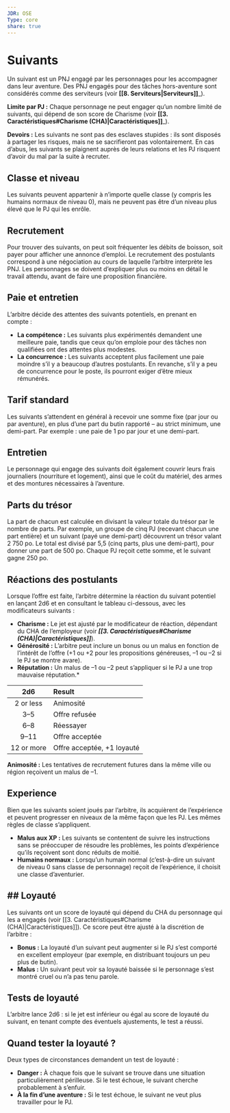 ```yaml
---
JDR: OSE
Type: core
share: true
---
```

# Suivants
Un suivant est un PNJ engagé par les personnages pour les accompagner dans leur aventure. Des PNJ engagés pour des tâches hors-aventure sont considérés comme des serviteurs (voir **[[8. Serviteurs|Serviteurs]]**_).

**Limite par PJ :** Chaque personnage ne peut engager qu’un nombre limité de suivants, qui dépend de son score de Charisme (voir **[[3. Caractéristiques#Charisme (CHA)|Caractéristiques]]**_).

**Devoirs :** Les suivants ne sont pas des esclaves stupides : ils sont disposés à partager les risques, mais ne se sacrifieront pas volontairement. En cas d’abus, les suivants se plaignent auprès de leurs relations et les PJ risquent d’avoir du mal par la suite à recruter.

## Classe et niveau

Les suivants peuvent appartenir à n’importe quelle classe (y compris les humains normaux de niveau 0), mais ne peuvent pas être d’un niveau plus élevé que le PJ qui les enrôle.

## Recrutement

Pour trouver des suivants, on peut soit fréquenter les débits de boisson, soit payer pour afficher une annonce d’emploi. Le recrutement des postulants correspond à une négociation au cours de laquelle l’arbitre interprète les PNJ. Les personnages se doivent d’expliquer plus ou moins en détail le travail attendu, avant de faire une proposition financière.

## Paie et entretien

L’arbitre décide des attentes des suivants potentiels, en prenant en compte :

- **La compétence :** Les suivants plus expérimentés demandent une meilleure paie, tandis que ceux qu’on emploie pour des tâches non qualifiées ont des attentes plus modestes.
- **La concurrence :** Les suivants acceptent plus facilement une paie moindre s’il y a beaucoup d’autres postulants. En revanche, s’il y a peu de concurrence pour le poste, ils pourront exiger d’être mieux rémunérés.

## Tarif standard

Les suivants s’attendent en général à recevoir une somme fixe (par jour ou par aventure), en plus d’une part du butin rapporté – au strict minimum, une demi-part. Par exemple : une paie de 1 po par jour et une demi-part.

## Entretien

Le personnage qui engage des suivants doit également couvrir leurs frais journaliers (nourriture et logement), ainsi que le coût du matériel, des armes et des montures nécessaires à l’aventure.

## Parts du trésor
La part de chacun est calculée en divisant la valeur totale du trésor par le nombre de parts. Par exemple, un groupe de cinq PJ (recevant chacun une part entière) et un suivant (payé une demi-part) découvrent un trésor valant 2 750 po. Le total est divisé par 5,5 (cinq parts, plus une demi-part), pour donner une part de 500 po. Chaque PJ reçoit cette somme, et le suivant gagne 250 po.
## Réactions des postulants

Lorsque l’offre est faite, l’arbitre détermine la réaction du suivant potentiel en lançant 2d6 et en consultant le tableau ci-dessous, avec les modificateurs suivants :

- **Charisme :** Le jet est ajusté par le modificateur de réaction, dépendant du CHA de l’employeur (voir _**[[3. Caractéristiques#Charisme (CHA)|Caractéristiques]]**_).
- **Générosité :** L’arbitre peut inclure un bonus ou un malus en fonction de l’intérêt de l’offre (+1 ou +2 pour les propositions généreuses, –1 ou –2 si le PJ se montre avare).
- **Réputation :** Un malus de –1 ou –2 peut s’appliquer si le PJ a une trop mauvaise réputation.*

|    2d6     | Result                     |
|:----------:|:-------------------------- |
| 2 or less  | Animosité                 | 
|    3–5     | Offre refusée              |
|    6–8     | Réessayer                 |
|    9–11    | Offre acceptée             |
| 12 or more | Offre acceptée, +1 loyauté |

**Animosité :** Les tentatives de recrutement futures dans la même ville ou région reçoivent un malus de –1.

## Experience

Bien que les suivants soient joués par l’arbitre, ils acquièrent de l’expérience et peuvent progresser en niveaux de la même façon que les PJ. Les mêmes règles de classe s’appliquent.

- **Malus aux XP :** Les suivants se contentent de suivre les instructions sans se préoccuper de résoudre les problèmes, les points d’expérience qu’ils reçoivent sont donc réduits de moitié.
- **Humains normaux :** Lorsqu’un humain normal (c’est-à-dire un suivant de niveau 0 sans classe de personnage) reçoit de l’expérience, il choisit une classe d’aventurier.

## ## Loyauté

Les suivants ont un score de loyauté qui dépend du CHA du personnage qui les a engagés (voir [[3. Caractéristiques#Charisme (CHA)|Caractéristiques]]). Ce score peut être ajusté à la discrétion de l’arbitre :

- **Bonus :** La loyauté d’un suivant peut augmenter si le PJ s’est comporté en excellent employeur (par exemple, en distribuant toujours un peu plus de butin).
- **Malus :** Un suivant peut voir sa loyauté baissée si le personnage s’est montré cruel ou n’a pas tenu parole.

## Tests de loyauté

L’arbitre lance 2d6 : si le jet est inférieur ou égal au score de loyauté du suivant, en tenant compte des éventuels ajustements, le test a réussi.

## Quand tester la loyauté ?

Deux types de circonstances demandent un test de loyauté :

- **Danger :** À chaque fois que le suivant se trouve dans une situation particulièrement périlleuse. Si le test échoue, le suivant cherche probablement à s’enfuir.
- **À la fin d’une aventure :** Si le test échoue, le suivant ne veut plus travailler pour le PJ.